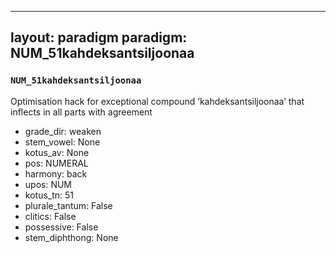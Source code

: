 
---
layout: paradigm
paradigm: NUM_51kahdeksantsiljoonaa
---
### ` NUM_51kahdeksantsiljoonaa `

Optimisation hack for exceptional compound ’kahdeksantsiljoonaa’ that inflects in all parts with agreement
* grade_dir: weaken
* stem_vowel: None
* kotus_av: None
* pos: NUMERAL
* harmony: back
* upos: NUM
* kotus_tn: 51
* plurale_tantum: False
* clitics: False
* possessive: False
* stem_diphthong: None
